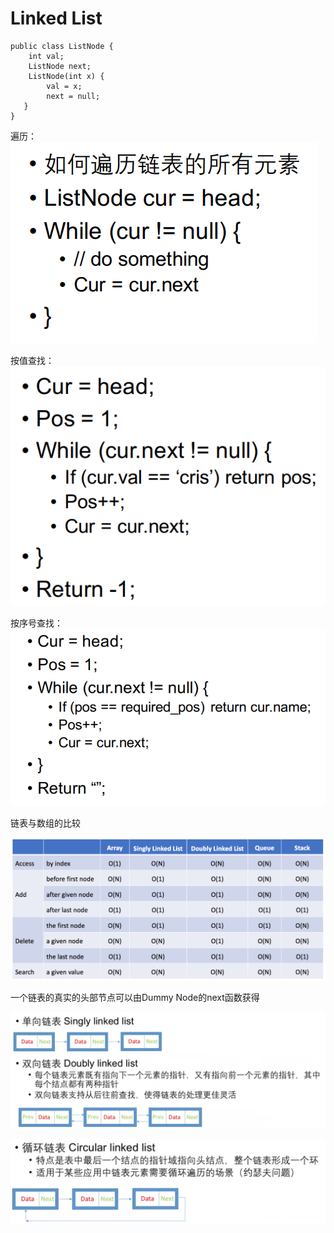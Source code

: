 # Linked List

```
public class ListNode {
    int val;
    ListNode next;
    ListNode(int x) {
        val = x;
        next = null;
   }
}
```

遍历：![](<../.gitbook/assets/image (6) (1) (1).png>)

按值查找： ![](<../.gitbook/assets/image (5) (1) (1).png>)

按序号查找：![](<../.gitbook/assets/image (7) (1) (1).png>)



链表与数组的比较

![](<../.gitbook/assets/image (2) (3).png>)

一个链表的真实的头部节点可以由Dummy Node的next函数获得

![](<../.gitbook/assets/image (3) (1) (2).png>)

![](<../.gitbook/assets/image (4) (1) (1) (1).png>)
